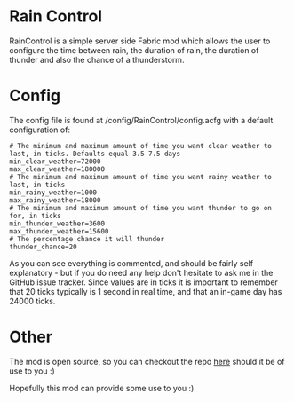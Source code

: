 # Rain Control
RainControl is a simple server side Fabric mod which allows the user to configure the time between rain, the duration of rain, the duration of thunder and also the chance of a thunderstorm.

# Config
The config file is found at /config/RainControl/config.acfg with a default configuration of:
```
# The minimum and maximum amount of time you want clear weather to last, in ticks. Defaults equal 3.5-7.5 days
min_clear_weather=72000
max_clear_weather=180000
# The minimum and maximum amount of time you want rainy weather to last, in ticks
min_rainy_weather=1000
max_rainy_weather=18000
# The minimum and maximum amount of time you want thunder to go on for, in ticks
min_thunder_weather=3600
max_thunder_weather=15600
# The percentage chance it will thunder
thunder_chance=20
```

As you can see everything is commented, and should be fairly self explanatory - but if you do need any help don't hesitate to ask me in the GitHub issue tracker. Since values are in ticks it is important to remember that 20 ticks typically is 1 second in real time, and that an in-game day has 24000 ticks.

# Other

The mod is open source, so you can checkout the repo [here](https://github.com/LordNoisy/RainControl) should it be of use to you :)

Hopefully this mod can provide some use to you :)
